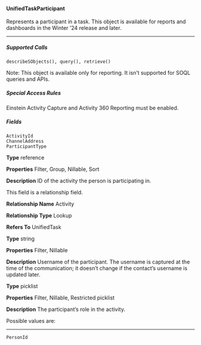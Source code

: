 #### UnifiedTaskParticipant

Represents a participant in a task. This object is available for reports and dashboards in the Winter ’24 release and later.


-----

##### Supported Calls
```
describeSObjects(), query(), retrieve()

```
Note: This object is available only for reporting. It isn’t supported for SOQL queries and APIs.

##### Special Access Rules

Einstein Activity Capture and Activity 360 Reporting must be enabled.

##### Fields

```
ActivityId
ChannelAddress
ParticipantType

```

**Type**
reference

**Properties**
Filter, Group, Nillable, Sort

**Description**
ID of the activity the person is participating in.

This field is a relationship field.

**Relationship Name**
Activity

**Relationship Type**
Lookup

**Refers To**
UnifiedTask

**Type**
string

**Properties**
Filter, Nillable

**Description**
Username of the participant. The username is captured at the time of the communication;
it doesn’t change if the contact’s username is updated later.

**Type**
picklist

**Properties**
Filter, Nillable, Restricted picklist

**Description**
The participant’s role in the activity.

Possible values are:


-----

```
PersonId
